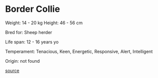# Border Collie

Weight: 14 - 20 kg
Height: 46 - 56 cm

Bred for: Sheep herder

Life span: 12 - 16 years yo

Temperament: Tenacious, Keen, Energetic, Responsive, Alert, Intelligent

Origin: not found

[source](https://api.thedogapi.com/v1/breeds/50)
